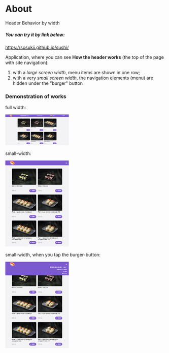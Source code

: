 # About

Header Behavior by width

##### You can try it by link below:

<https://sosukii.github.io/sushi/>

Application, where you can see **How the header works** (the top of the page with site navigation):

1. with a *large screen width*, menu items are shown in one row;
2. with a very *small screen width*, the navigation elements (menu) are hidden under the "burger" button

### Demonstration of works

full width:

<img src="./img/md/full-width.png" width="200">

small-width:

<img src="./img/md/small-width.png" width="200">

small-width, when you tap the burger-button:

<img src="./img/md/small-width__open-menu.png" width="200">
